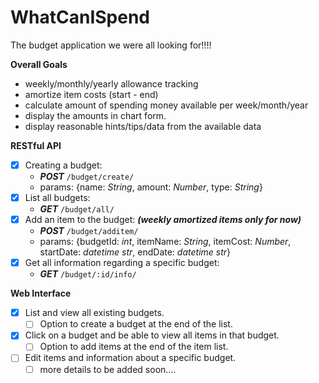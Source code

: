 # WhatCanISpend
The budget application we were all looking for!!!!

**Overall Goals**
- weekly/monthly/yearly allowance tracking
- amortize item costs (start - end)
- calculate amount of spending money available per week/month/year
- display the amounts in chart form.
- display reasonable hints/tips/data from the available data


**RESTful API**
- [X] Creating a budget:
    - ***POST*** ```/budget/create/```
    - params: {name: *String*, amount: *Number*, type: *String*}
- [X] List all budgets:
    - ***GET*** ```/budget/all/```
- [X] Add an item to the budget: ***(weekly amortized items only for now)***
    - ***POST*** ```/budget/additem/```
    - params: {budgetId: *int*, itemName: *String*, itemCost: *Number*, startDate: *datetime str*, endDate: *datetime str*}
- [X] Get all information regarding a specific budget:
    - ***GET*** ```/budget/:id/info/```


**Web Interface**
- [X] List and view all existing budgets.
    - [ ] Option to create a budget at the end of the list.
- [X] Click on a budget and be able to view all items in that budget.
    - [ ] Option to add items at the end of the item list.
- [ ] Edit items and information about a specific budget.
    - [ ] more details to be added soon.... 